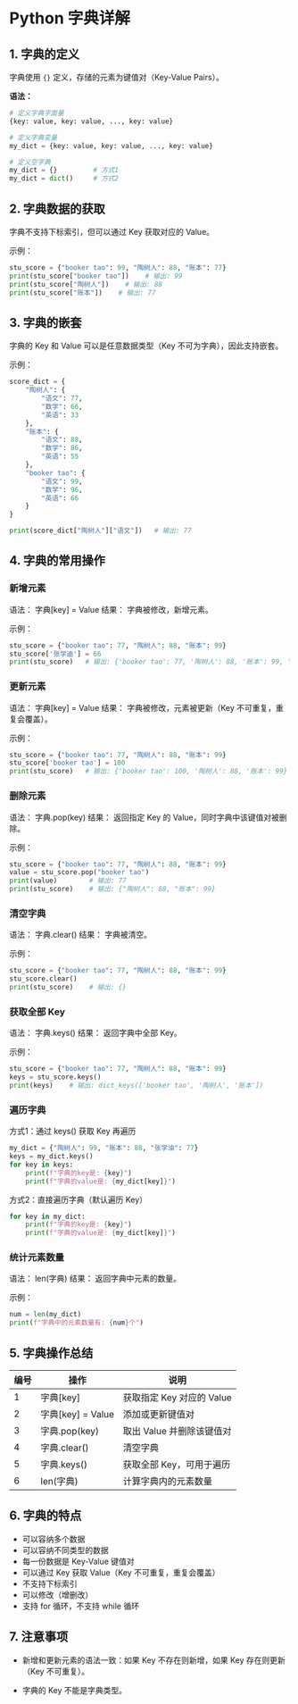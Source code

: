 # Python 字典详解

## 1. 字典的定义

字典使用 `{}` 定义，存储的元素为键值对（Key-Value Pairs）。

**语法：**
```python
# 定义字典字面量
{key: value, key: value, ..., key: value}

# 定义字典变量
my_dict = {key: value, key: value, ..., key: value}

# 定义空字典
my_dict = {}         # 方式1
my_dict = dict()     # 方式2
```
## 2. 字典数据的获取
字典不支持下标索引，但可以通过 Key 获取对应的 Value。

示例：

```python
stu_score = {"booker tao": 99, "陶树人": 88, "账本": 77}
print(stu_score["booker tao"])    # 输出: 99
print(stu_score["陶树人"])    # 输出: 88
print(stu_score["账本"])    # 输出: 77
```
## 3. 字典的嵌套
字典的 Key 和 Value 可以是任意数据类型（Key 不可为字典），因此支持嵌套。

示例：

```python
score_dict = {
    "陶树人": {
        "语文": 77,
        "数学": 66,
        "英语": 33
    },
    "账本": {
        "语文": 88,
        "数学": 86,
        "英语": 55
    },
    "booker tao": {
        "语文": 99,
        "数学": 96,
        "英语": 66
    }
}

print(score_dict["陶树人"]["语文"])   # 输出: 77
```
## 4. 字典的常用操作
### 新增元素
语法： 字典[key] = Value
结果： 字典被修改，新增元素。

示例：

``` python
stu_score = {"booker tao": 77, "陶树人": 88, "账本": 99}
stu_score['张学迪'] = 66
print(stu_score)   # 输出: {'booker tao': 77, '陶树人': 88, '账本': 99, '张学迪': 66}
```
### 更新元素
语法： 字典[key] = Value
结果： 字典被修改，元素被更新（Key 不可重复，重复会覆盖）。

示例：

```python
stu_score = {"booker tao": 77, "陶树人": 88, "账本": 99}
stu_score['booker tao'] = 100
print(stu_score)   # 输出: {'booker tao': 100, '陶树人': 88, '账本': 99}
```
### 删除元素
语法： 字典.pop(key)
结果： 返回指定 Key 的 Value，同时字典中该键值对被删除。

示例：

```python
stu_score = {"booker tao": 77, "陶树人": 88, "账本": 99}
value = stu_score.pop("booker tao")
print(value)        # 输出: 77
print(stu_score)    # 输出: {"陶树人": 88, "账本": 99}
```
### 清空字典
语法： 字典.clear()
结果： 字典被清空。

示例：

```python
stu_score = {"booker tao": 77, "陶树人": 88, "账本": 99}
stu_score.clear()
print(stu_score)    # 输出: {}
```
### 获取全部 Key
语法： 字典.keys()
结果： 返回字典中全部 Key。

示例：

```python
stu_score = {"booker tao": 77, "陶树人": 88, "账本": 99}
keys = stu_score.keys()
print(keys)    # 输出: dict_keys(['booker tao', '陶树人', '账本'])
```
### 遍历字典
方式1：通过 keys() 获取 Key 再遍历

```python
my_dict = {"陶树人": 99, "账本": 88, "张学油": 77}
keys = my_dict.keys()
for key in keys:
    print(f"字典的key是: {key}")
    print(f"字典的value是: {my_dict[key]}")
```
方式2：直接遍历字典（默认遍历 Key）

```python
for key in my_dict:
    print(f"字典的key是: {key}")
    print(f"字典的value是: {my_dict[key]}")
```
### 统计元素数量
语法： len(字典)
结果： 返回字典中元素的数量。

示例：

```python
num = len(my_dict)
print(f"字典中的元素数量有: {num}个")
```
## 5. 字典操作总结
| 编号 | 操作             | 说明                     |
|------|------------------|--------------------------|
| 1    | 字典[key]        | 获取指定 Key 对应的 Value |
| 2    | 字典[key] = Value| 添加或更新键值对         |
| 3    | 字典.pop(key)    | 取出 Value 并删除该键值对 |
| 4    | 字典.clear()     | 清空字典                 |
| 5    | 字典.keys()      | 获取全部 Key，可用于遍历 |
| 6    | len(字典)        | 计算字典内的元素数量     |
## 6. 字典的特点
- 可以容纳多个数据
- 可以容纳不同类型的数据
- 每一份数据是 Key-Value 键值对
- 可以通过 Key 获取 Value（Key 不可重复，重复会覆盖）
- 不支持下标索引
- 可以修改（增删改）
- 支持 for 循环，不支持 while 循环

## 7. 注意事项
- 新增和更新元素的语法一致：如果 Key 不存在则新增，如果 Key 存在则更新（Key 不可重复）。

- 字典的 Key 不能是字典类型。